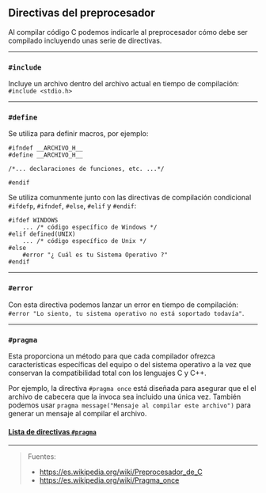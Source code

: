 ## Directivas del preprocesador
Al compilar código C podemos indicarle al preprocesador cómo debe ser compilado incluyendo unas serie de directivas.

__________________________________________

### `#include`
Incluye un archivo dentro del archivo actual en tiempo de compilación: `#include <stdio.h>`

__________________________________________

### `#define`
Se utiliza para definir macros, por ejemplo:
```
#ifndef __ARCHIVO_H__
#define __ARCHIVO_H__

/*... declaraciones de funciones, etc. ...*/

#endif
```

Se utiliza comunmente junto con las directivas de compilación condicional `#ifdefp`, `#ifndef`, `#else`, `#elif` y `#endif`:

```
#ifdef WINDOWS
    ... /* código específico de Windows */
#elif defined(UNIX)
    ... /* código específico de Unix */
#else
    #error "¿ Cuál es tu Sistema Operativo ?"
#endif
```

__________________________________________

### `#error`
Con esta directiva podemos lanzar un error en tiempo de compilación: `#error "Lo siento, tu sistema operativo no está soportado todavía"`.

__________________________________________

### `#pragma`
Esta proporciona un método para que cada compilador ofrezca características específicas del equipo o del sistema operativo a la vez que conservan la compatibilidad total con los lenguajes C y C++.

Por ejemplo, la directiva `#pragma once` está diseñada para asegurar que el el archivo de cabecera que la invoca sea incluido una única vez. También podemos usar `pragma message("Mensaje al compilar este archivo")` para generar un mensaje al compilar el archivo.

#### [Lista de directivas `#pragma`](https://msdn.microsoft.com/es-es/library/d9x1s805.aspx)

__________________________________________

> Fuentes:
> - https://es.wikipedia.org/wiki/Preprocesador_de_C
> - https://es.wikipedia.org/wiki/Pragma_once